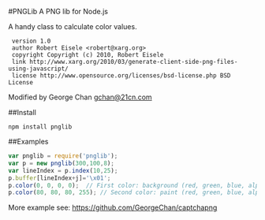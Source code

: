 #PNGLib
A PNG lib for Node.js

 A handy class to calculate color values.

```
 version 1.0
 author Robert Eisele <robert@xarg.org>
 copyright Copyright (c) 2010, Robert Eisele
 link http://www.xarg.org/2010/03/generate-client-side-png-files-using-javascript/
 license http://www.opensource.org/licenses/bsd-license.php BSD License
```
Modified by George Chan <gchan@21cn.com>

##Install
```
npm install pnglib
```

##Examples
```javascript
var pnglib = require('pnglib');
var p = new pnglib(300,100,8);
var lineIndex = p.index(10,25);
p.buffer[lineIndex+j]='\x01';
p.color(0, 0, 0, 0);  // First color: background (red, green, blue, alpha)
p.color(80, 80, 80, 255); // Second color: paint (red, green, blue, alpha)
```

More example see:
https://github.com/GeorgeChan/captchapng